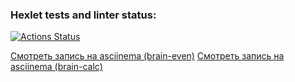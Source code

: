 ### Hexlet tests and linter status:
[![Actions Status](https://github.com/bolnitsa/python-project-49/actions/workflows/hexlet-check.yml/badge.svg)](https://github.com/bolnitsa/python-project-49/actions)

[Смотреть запись на asciinema (brain-even)](https://asciinema.org/a/9ZKVSCdXvjUqher7pcgnOHRZO)
[Cмотреть запись на asciinema (brain-calc)](https://asciinema.org/a/WbzhFeqx4daPIwtqPvzJ4kU8j)
